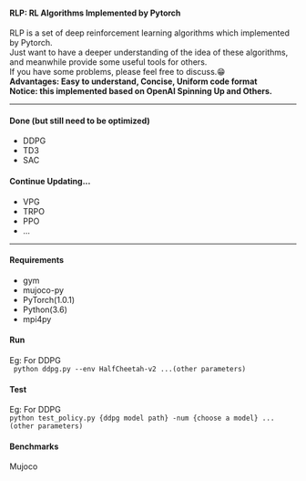 #### RLP: RL Algorithms Implemented by Pytorch
RLP is a set of deep reinforcement learning algorithms which implemented by Pytorch.  
Just want to have a deeper understanding of the idea of these algorithms, and meanwhile provide some useful tools for others.  
If you have some problems, please feel free to discuss.😁  
**Advantages: Easy to understand, Concise, Uniform code format**  
**Notice: this implemented based on OpenAI Spinning Up and Others.**  
***
#### Done (but still need to be optimized)
* DDPG
* TD3
* SAC

#### Continue Updating...
* VPG
* TRPO
* PPO
* ...
***
#### Requirements
* gym
* mujoco-py
* PyTorch(1.0.1)
* Python(3.6)
* mpi4py

#### Run
Eg: For DDPG  
   ` python ddpg.py --env HalfCheetah-v2 ...(other parameters)`

#### Test
Eg: For DDPG  
    `python test_policy.py {ddpg model path} -num {choose a model} ...(other parameters)`

#### Benchmarks

Mujoco
